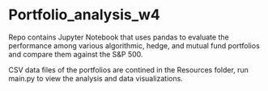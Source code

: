 # Portfolio_analysis_w4

Repo contains Jupyter Notebook that uses pandas to evaluate the performance among various algorithmic, hedge, and mutual fund portfolios and compare them against the S&P 500.  

CSV data files of the portfolios are contined in the Resources folder, run main.py to view the analysis and data visualizations.
